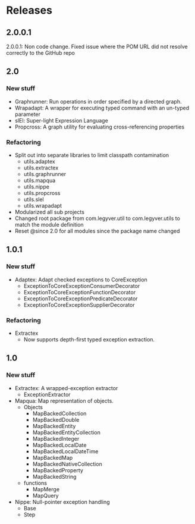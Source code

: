 # Releases
## 2.0.0.1
2.0.0.1: Non code change.  Fixed issue where the POM URL did not resolve correctly to the GitHub repo
## 2.0
### New stuff
- Graphrunner: Run operations in order specified by a directed graph.
- Wrapadapt: A wrapper for executing typed command with an un-typed parameter
- slEl: Super-light Expression Language
- Propcross: A graph utility for evaluating cross-referencing properties
### Refactoring
- Split out into separate libraries to limit classpath contamination
    - utils.adaptex
    - utils.extractex
    - utils.graphrunner
    - utils.mapqua
    - utils.nippe
    - utils.propcross
    - utils.slel
    - utils.wrapadapt
- Modularized all sub projects
- Changed root package from com.legyver.util to com.legyver.utils to match the module definition
- Reset @since 2.0 for all modules since the package name changed
## 1.0.1
### New stuff
- Adaptex: Adapt checked exceptions to CoreException
    - ExceptionToCoreExceptionConsumerDecorator
    - ExceptionToCoreExceptionFunctionDecorator
    - ExceptionToCoreExceptionPredicateDecorator
    - ExceptionToCoreExceptionSupplierDecorator
### Refactoring
- Extractex
    - Now supports depth-first typed exception extraction.
## 1.0
### New stuff
- Extractex: A wrapped-exception extractor
    - ExceptionExtractor
- Mapqua: Map representation of objects.
  - Objects
    - MapBackedCollection
    - MapBackedDouble
    - MapBackedEntity
    - MapBackedEntityCollection
    - MapBackedInteger
    - MapBackedLocalDate
    - MapBackedLocalDateTime
    - MapBackedMap
    - MapBackedNativeCollection
    - MapBackedProperty
    - MapBackedString
  - functions
    - MapMerge
    - MapQuery
- Nippe: Null-pointer exception handling
    - Base
    - Step